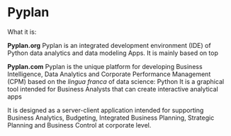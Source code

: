 # Pyplan
What it is:

**Pyplan.org**
Pyplan is an integrated development environment (IDE) of Python data analytics and data modeling Apps.
It is mainly based on top 

**Pyplan.com**
Pyplan is the unique platform for developing Business Intelligence, Data Analytics and Corporate Performance Management (CPM) based on the *lingua franca* of data science: Python
It is a graphical tool intended for Business Analysts that can create interactive analytical apps

It is designed as a server-client application intended for supporting Business Analytics, Budgeting, Integrated Business Planning, Strategic Planning and Business Control at corporate level.

<!--stackedit_data:
eyJoaXN0b3J5IjpbMTA5MzY3OTc0NiwtMjAxMzA0MjkyLC0xNT
gzNTkxNDE0LDE0MjYyMzY5MTMsLTI3ODM0Mjc4MSw4NDgxMDEw
MSw3MzYyNDE3MV19
-->